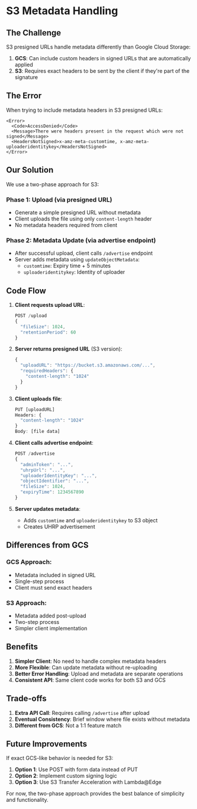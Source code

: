 # S3 Metadata Handling

## The Challenge

S3 presigned URLs handle metadata differently than Google Cloud Storage:

1. **GCS**: Can include custom headers in signed URLs that are automatically applied
2. **S3**: Requires exact headers to be sent by the client if they're part of the signature

## The Error

When trying to include metadata headers in S3 presigned URLs:
```
<Error>
  <Code>AccessDenied</Code>
  <Message>There were headers present in the request which were not signed</Message>
  <HeadersNotSigned>x-amz-meta-customtime, x-amz-meta-uploaderidentitykey</HeadersNotSigned>
</Error>
```

## Our Solution

We use a two-phase approach for S3:

### Phase 1: Upload (via presigned URL)
- Generate a simple presigned URL without metadata
- Client uploads the file using only `content-length` header
- No metadata headers required from client

### Phase 2: Metadata Update (via advertise endpoint)
- After successful upload, client calls `/advertise` endpoint
- Server adds metadata using `updateObjectMetadata`:
  - `customtime`: Expiry time + 5 minutes
  - `uploaderidentitykey`: Identity of uploader

## Code Flow

1. **Client requests upload URL**:
   ```javascript
   POST /upload
   {
     "fileSize": 1024,
     "retentionPeriod": 60
   }
   ```

2. **Server returns presigned URL** (S3 version):
   ```javascript
   {
     "uploadURL": "https://bucket.s3.amazonaws.com/...",
     "requiredHeaders": {
       "content-length": "1024"
     }
   }
   ```

3. **Client uploads file**:
   ```javascript
   PUT [uploadURL]
   Headers: {
     "content-length": "1024"
   }
   Body: [file data]
   ```

4. **Client calls advertise endpoint**:
   ```javascript
   POST /advertise
   {
     "adminToken": "...",
     "uhrpUrl": "...",
     "uploaderIdentityKey": "...",
     "objectIdentifier": "...",
     "fileSize": 1024,
     "expiryTime": 1234567890
   }
   ```

5. **Server updates metadata**:
   - Adds `customtime` and `uploaderidentitykey` to S3 object
   - Creates UHRP advertisement

## Differences from GCS

### GCS Approach:
- Metadata included in signed URL
- Single-step process
- Client must send exact headers

### S3 Approach:
- Metadata added post-upload
- Two-step process
- Simpler client implementation

## Benefits

1. **Simpler Client**: No need to handle complex metadata headers
2. **More Flexible**: Can update metadata without re-uploading
3. **Better Error Handling**: Upload and metadata are separate operations
4. **Consistent API**: Same client code works for both S3 and GCS

## Trade-offs

1. **Extra API Call**: Requires calling `/advertise` after upload
2. **Eventual Consistency**: Brief window where file exists without metadata
3. **Different from GCS**: Not a 1:1 feature match

## Future Improvements

If exact GCS-like behavior is needed for S3:

1. **Option 1**: Use POST with form data instead of PUT
2. **Option 2**: Implement custom signing logic
3. **Option 3**: Use S3 Transfer Acceleration with Lambda@Edge

For now, the two-phase approach provides the best balance of simplicity and functionality.